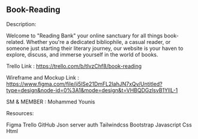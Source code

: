 ## Book-Reading

Description:

Welcome to "Reading Bank" your online sanctuary for all things book-related. Whether you're a dedicated bibliophile, a casual reader, or someone just starting their literary journey, our website is your haven to explore, discuss, and immerse yourself in the world of books.

Trello Link : https://trello.com/b/tIvzChf8/book-reading

Wireframe and Mockup Link : https://www.figma.com/file/ji5lSe21DmFL2IahJN7xQv/Untitled?type=design&node-id=0%3A1&mode=design&t=VHBQDGzlsvB1YlIL-1

SM & MEMBER : Mohammed Younis



Resources:

Figma
Trello
GitHub
Json server auth
Tailwindcss
Bootstrap
Javascript
Css
Html
